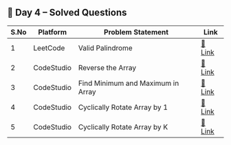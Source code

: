 ## 📅 Day 4 – Solved Questions

| S.No | Platform     | Problem Statement                              | Link                                                                 |
|------|--------------|------------------------------------------------|----------------------------------------------------------------------|
| 1    | LeetCode     | Valid Palindrome                               | [🔗 Link](https://leetcode.com/problems/valid-palindrome/)           |
| 2    | CodeStudio   | Reverse the Array                              | [🔗 Link](https://www.naukri.com/code360/problems/reverse-the-array_1262298) |
| 3    | CodeStudio   | Find Minimum and Maximum in Array              | [🔗 Link](https://www.naukri.com/code360/problems/extreme-printing_699901) |
| 4    | CodeStudio   | Cyclically Rotate Array by 1                   | [🔗 Link](https://www.naukri.com/code360/problems/rotate-array_1230543) |
| 5    | CodeStudio   | Cyclically Rotate Array by K                   | [🔗 Link](https://www.naukri.com/code360/problems/rotate-array_1230543) |

